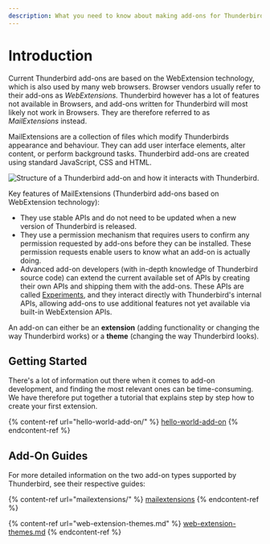 ```yaml
---
description: What you need to know about making add-ons for Thunderbird.
---
```


# Introduction

Current Thunderbird add-ons are based on the WebExtension technology, which is also used by many web browsers. Browser vendors usually refer to their add-ons as _WebExtensions._ Thunderbird however has a lot of features not available in Browsers, and add-ons written for Thunderbird will most likely not work in Browsers. They are therefore referred to as _MailExtensions_ instead.

MailExtensions are a collection of files which modify Thunderbirds appearance and behaviour. They can add user interface elements, alter content, or perform background tasks. Thunderbird add-ons are created using standard JavaScript, CSS and HTML.

![Structure of a Thunderbird add-on and how it interacts with Thunderbird.](<../.gitbook/assets/webext\_diagram (1).png>)

Key features of MailExtensions (Thunderbird add-ons based on WebExtension technology):

* They use stable APIs and do not need to be updated when a new version of Thunderbird is released.
* They use a permission mechanism that requires users to confirm any permission requested by add-ons before they can be installed. These permission requests enable users to know what an add-on is actually doing.&#x20;
* Advanced add-on developers (with in-depth knowledge of Thunderbird source code) can extend the current available set of APIs by creating their own APIs and shipping them with the add-ons. These APIs are called [Experiments](mailextensions/#experiment-apis), and they interact directly with Thunderbird's internal APIs, allowing add-ons to use additional features not yet available via built-in WebExtension APIs.

An add-on can either be an **extension** (adding functionality or changing the way Thunderbird works) or a **theme** (changing the way Thunderbird looks).

## Getting Started

There's a lot of information out there when it comes to add-on development, and finding the most relevant ones can be time-consuming. We have therefore put together a tutorial that explains step by step how to create your first extension.

{% content-ref url="hello-world-add-on/" %}
[hello-world-add-on](hello-world-add-on/)
{% endcontent-ref %}

## Add-On Guides

For more detailed information on the two add-on types supported by Thunderbird, see their respective guides:

{% content-ref url="mailextensions/" %}
[mailextensions](mailextensions/)
{% endcontent-ref %}

{% content-ref url="web-extension-themes.md" %}
[web-extension-themes.md](web-extension-themes.md)
{% endcontent-ref %}
